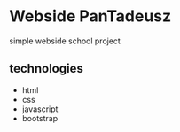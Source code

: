 # Webside PanTadeusz
simple webside school project

## technologies
  * html  
  * css  
  * javascript
  * bootstrap
